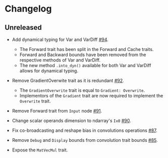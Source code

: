 # Changelog 

## Unreleased

* Add dynamical typing for Var and VarDiff [#94](https://github.com/neuronika/neuronika/pull/94).
  - The Forward trait has been split in the Forward and Cache traits.
  - Forward and Backward bounds have been removed from the respective methods of Var and VarDiff.
  - The new method `.into_dyn()` available for both Var and VarDiff allows for dynamical typing.

* Remove GradientOverwite trait as it is redundant [#92](https://github.com/neuronika/neuronika/pull/92).
  - The `GradientOverwrite` trait is equal to `Gradient: Overwrite`.
  - Implementors of the `Gradient` trait are now required to implement the `Overwrite` trait.

* Remove Forward trait from `Input` node [#91](https://github.com/neuronika/neuronika/pull/91).

* Change scalar operands dimension to ndarray's `Ix0` [#90](https://github.com/neuronika/neuronika/pull/90).

* Fix co-broadcasting and reshape bias in convolutions operations [#87](https://github.com/neuronika/neuronika/pull/87).

* Remove `Debug` and `Display` bounds from convolution trait bounds [#85](https://github.com/neuronika/neuronika/pull/85).

* Expose the `MatVecMul` trait.
